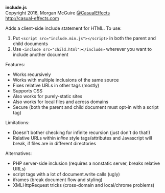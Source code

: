 **include.js**
<br/>Copyright 2016, Morgan McGuire [@CasualEffects](https://twitter.com/CasualEffects)
<br/>http://casual-effects.com

Adds a client-side include statement for HTML. To use:

 1. Put `<script src="include.min.js"></script>` in both the parent and child documents
 2. Use `<include src="child.html"></include>` wherever you want to include another document

Features:
 - Works recursively
 - Works with multiple inclusions of the same source
 - Fixes relative URLs in other tags (mostly)
 - Supports CSS
 - Also works for purely-static sites
 - Also works for local files and across domains
 - Secure (both the parent and child document must opt-in with a script tag)

Limitations:
 - Doesn't bother checking for infinite recursion (just don't do that!)
 - Relative URLs within _inline_ style tags/attributes and Javascript 
   will break, if files are in different directories

Alternatives:
 - PHP server-side inclusion (requires a nonstatic server, breaks relative URLs)
 - script tags with a lot of document.write calls (ugly)
 - iframes (break document flow and styling)
 - XMLHttpRequest tricks (cross-domain and local/chrome problems)
